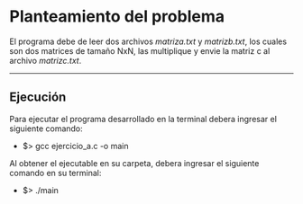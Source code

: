 # Planteamiento del problema 

El programa debe de leer dos archivos _matriza.txt_ y _matrizb.txt_, los cuales son dos matrices de tamaño NxN, las multiplique y envie
la matriz c al archivo _matrizc.txt_.

***

## Ejecución 

Para ejecutar el programa desarrollado en la terminal debera ingresar el siguiente comando:

* $> gcc ejercicio_a.c -o main

Al obtener el ejecutable en su carpeta, debera ingresar el siguiente comando en su terminal:

* $> ./main
